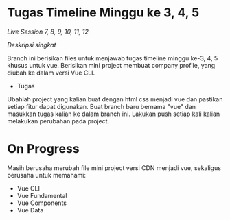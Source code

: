 # Tugas Timeline Minggu ke 3, 4, 5 

_Live Session 7, 8, 9, 10, 11, 12_

_Deskripsi singkat_

Branch ini berisikan files untuk menjawab tugas timeline minggu ke-3, 4, 5 khusus untuk vue. Berisikan mini project membuat company profile, yang diubah ke dalam versi Vue CLI.

* Tugas

Ubahlah project yang kalian buat dengan html css menjadi vue dan pastikan setiap fitur dapat digunakan. Buat branch baru bernama "vue" dan masukkan tugas kalian ke dalam branch ini. Lakukan push setiap kali kalian melakukan perubahan pada project.

# On Progress

Masih berusaha merubah file mini project versi CDN menjadi vue, sekaligus berusaha untuk memahami:

* Vue CLI
* Vue Fundamental
* Vue Components
* Vue Data
